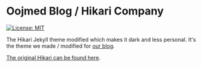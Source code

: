 # Oojmed Blog / Hikari Company
[![License: MIT](https://img.shields.io/badge/License-MIT-blue.svg)](https://choosealicense.com/licenses/mit/l)

The Hikari Jekyll theme modified which makes it dark and less personal. It's the theme we made / modified for [our blog](https://blog.oojmed.com).

[The original Hikari can be found here](https://github.com/mx3m/hikari-for-jekyll).
